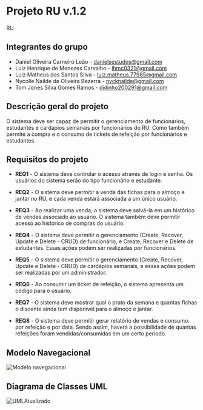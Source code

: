 # Projeto RU v.1.2
RU

## Integrantes do grupo 
 * Daniel Oliveira Carneiro Leão - danielsestudos@gmail.com
 * Luiz Henrique de Menezes Carvalho - lhmc0321@gmail.com
 * Luiz Matheus dos Santos Silva - luiz.matheus.77985@gmail.com
 * Nycolle Nailde de Oliveira Bezerra - nycknailde@gmail.com
 * Tom Jones Silva Gomes Ramos - didinho200291@gmail.com


## Descrição geral do projeto 
O sistema deve ser capaz de permitir o gerenciamento de funcionários, estudantes e cardápios semanais por funcionários do RU. Como também permite a compra e o consumo de tickets de refeição por funcionários e estudantes.


## Requisitos do projeto
 * **REQ1** - O sistema deve controlar o acesso através de login e senha. Os usuários do sistema serão do tipo funcionário e estudante.

 * **REQ2** - O sistema deve permitir a venda das fichas para o almoço e jantar no RU, e cada venda estará associada a um único usuário.
 
 * **REQ3** - Ao realizar uma venda, o sistema deve salvá-la em um histórico de vendas associado ao usuário. O sistema também deve permitir acesso ao histórico de compras do usuário.

 * **REQ4** - O sistema deve permitir o gerenciamento (Create, Recover, Update e Delete - CRUD) de funcionário, e Create, Recover e Delete de estudantes. Essas ações podem ser realizadas por funcionários.

 * **REQ5** - O sistema deve permitir o gerenciamento (Create, Recover, Update e Delete - CRUD) de cardápios semanais, e essas ações podem ser realizadas por um administrador.
 
 * **REQ6** - Ao consumir um ticket de refeição, o sistema apresenta um código para o usuário. 
 
 * **REQ7** - O sistema deve mostrar qual o prato da semana e quantas fichas o discente ainda tem disponível para o almoço e jantar.
  
 * **REQ8** - O sistema deve permitir gerar relatório de vendas e consumo: por refeição e por data. Sendo assim, haverá a possibilidade de quantas refeições foram vendidas/consumidas em um certo período.

## Modelo Navegacional
![Modelo navegacional](https://user-images.githubusercontent.com/82189594/192917230-b1d8a6f1-5af4-42f4-af05-67a696fd709a.jpg)


## Diagrama de Classes UML
![UMLAtualizado](https://user-images.githubusercontent.com/110630396/193049008-b1274003-6d79-41c4-870c-02340c346a35.jpg)

